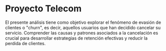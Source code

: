 # Proyecto Telecom 

El presente análisis tiene como objetivo explorar el fenómeno de evasión de clientes o "churn", es decir, aquellos usuarios que han decidido cancelar su servicio. Comprender las causas y patrones asociados a la cancelación es crucial para desarrollar estrategias de retención efectivas y reducir la perdida de clientes. 
